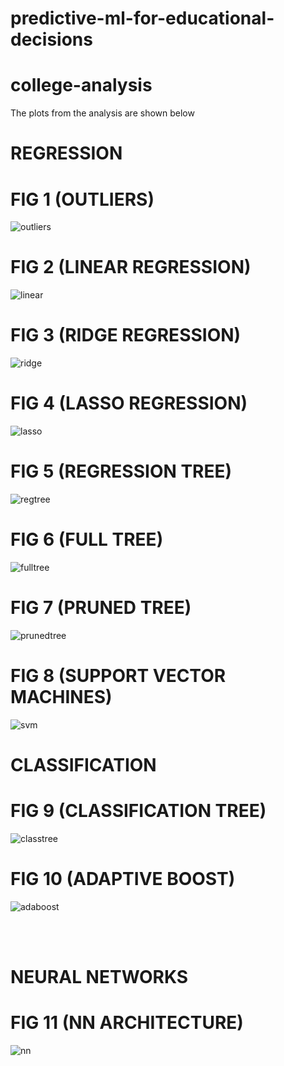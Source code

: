 # predictive-ml-for-educational-decisions
# college-analysis
<p>The plots from the analysis are shown below</p>

<h1>REGRESSION</h1>

# FIG 1 (OUTLIERS)
![outliers](https://github.com/Sharath1036/college-analysis/assets/83855796/71bec9c3-b7ea-40e1-b9a4-75b20f5f1829)

# FIG 2 (LINEAR REGRESSION)
![linear](https://github.com/Sharath1036/college-analysis/assets/83855796/beefb7db-61ba-4ff9-b524-d9dd1f78a519)

# FIG 3 (RIDGE REGRESSION)
![ridge](https://github.com/Sharath1036/college-analysis/assets/83855796/bd6ac544-c28e-4a06-8e89-ed376a12d3a5)

# FIG 4 (LASSO REGRESSION)
![lasso](https://github.com/Sharath1036/college-analysis/assets/83855796/b109ede7-257a-42d1-9e02-32824eb5b8b6)

# FIG 5 (REGRESSION TREE)
![regtree](https://github.com/Sharath1036/predictive-ml-for-educational-decisions/assets/83855796/7bb4da83-0adf-4f5d-b192-dd6be81ad68d)

# FIG 6 (FULL TREE)
![fulltree](https://github.com/Sharath1036/college-analysis/assets/83855796/f7038894-1a02-4588-8f27-9a17915681e8)

# FIG 7 (PRUNED TREE)
![prunedtree](https://github.com/Sharath1036/college-analysis/assets/83855796/6eb6b569-7056-463a-b565-3c669b4a7742)

# FIG 8 (SUPPORT VECTOR MACHINES)
![svm](https://github.com/Sharath1036/college-analysis/assets/83855796/d22bed1f-e706-4cf0-8891-6c7190744f8d)

<h1>CLASSIFICATION</h1>

# FIG 9 (CLASSIFICATION TREE)
![classtree](https://github.com/Sharath1036/college-analysis/assets/83855796/439c973f-5a93-4ed6-84f2-ea9ce7386d1a)

# FIG 10 (ADAPTIVE BOOST) 
![adaboost](https://github.com/Sharath1036/college-analysis/assets/83855796/0af6c86c-13de-4e61-98f2-03a3609a3de4)

<br><br>

<h1>NEURAL NETWORKS</h1>

# FIG 11 (NN ARCHITECTURE)
![nn](https://github.com/Sharath1036/college-analysis/assets/83855796/116193bc-b68f-43ea-bd82-5ccc627c83ac)

